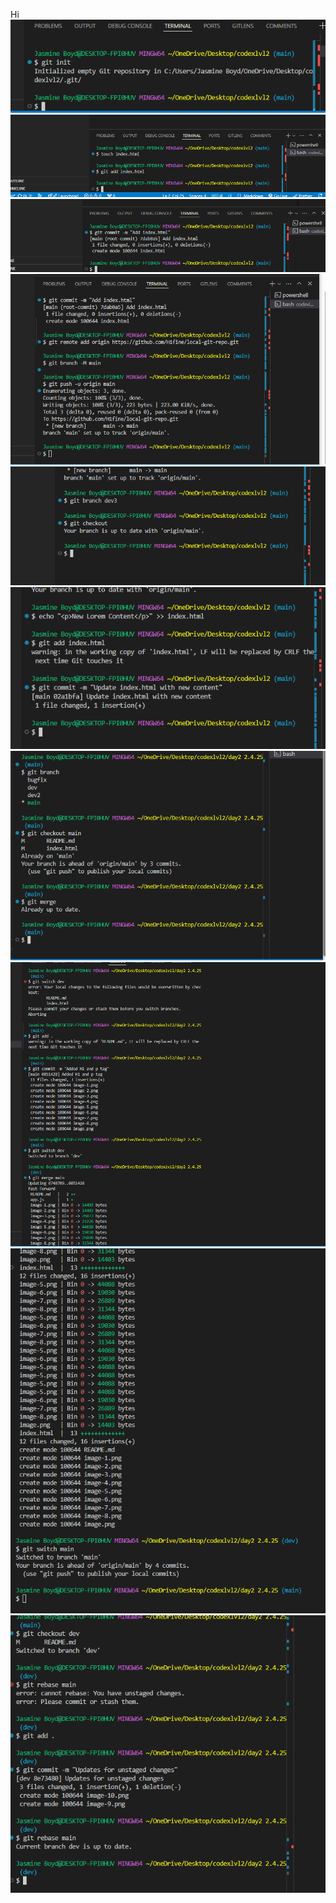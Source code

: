Hi
![alt text](image-2.png)![alt text](image-3.png)![alt text](image-4.png)![alt text](image-5.png)![alt text](image-6.png)![alt text](image-7.png)![alt text](image-8.png)![alt text](image-9.png)![alt text](image-10.png)![alt text](image-11.png)